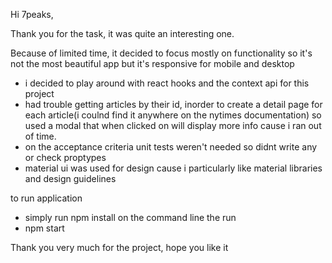 Hi 7peaks,

Thank you for the task, it was quite an interesting one.

Because of limited time, it decided to focus mostly on functionality so it's not the most beautiful app but it's responsive for mobile and desktop

- i decided to play around with react hooks and the context api for this project
- had trouble getting articles by their id,  inorder to create a detail page for each article(i coulnd find it anywhere on the nytimes documentation) so used a modal that when clicked on will display more info cause i ran out of time.
- on the acceptance criteria unit tests weren't needed so didnt write any or check proptypes
- material ui was used for design cause i particularly like material libraries and design guidelines

to run application
- simply run npm install on the command line
the run 
- npm start

Thank you very much for the project, hope you like it